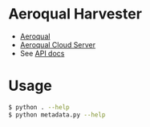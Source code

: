 # Aeroqual Harvester

* [Aeroqual](https://www.aeroqual.com/)
* [Aeroqual Cloud Server](https://cloud.aeroqual.com/)
* See [API docs](./docs/)

# Usage

```bash
$ python . --help
$ python metadata.py --help
```

